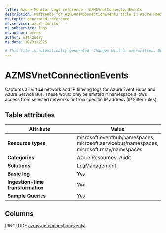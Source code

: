 ```yaml
---
title: Azure Monitor Logs reference - AZMSVnetConnectionEvents
description: Reference for AZMSVnetConnectionEvents table in Azure Monitor Logs.
ms.topic: generated-reference
ms.service: azure-monitor
ms.subservice: logs
ms.author: orens
author: osalzberg
ms.date: 10/31/2025

# This file is automatically generated. Changes will be overwritten. Do not change this file directly.
---
```


# AZMSVnetConnectionEvents

Captures all virtual network and IP filtering logs for Azure Event Hubs and Azure Service Bus. These would only be emitted if namespace allows access from selected networks or from specific IP address (IP Filter rules).


## Table attributes

|Attribute|Value|
|---|---|
|**Resource types**|microsoft.eventhub/namespaces,<br>microsoft.servicebus/namespaces,<br>microsoft.relay/namespaces|
|**Categories**|Azure Resources, Audit|
|**Solutions**| LogManagement|
|**Basic log**|Yes|
|**Ingestion-time transformation**|Yes|
|**Sample Queries**|[Yes](/azure/azure-monitor/reference/queries/azmsvnetconnectionevents)|



## Columns
  
[!INCLUDE [azmsvnetconnectionevents](~/reusable-content/ce-skilling/azure/includes/azure-monitor/reference/tables/azmsvnetconnectionevents-include.md)]
